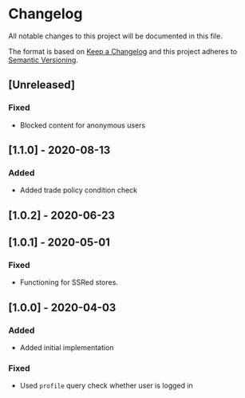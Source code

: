 # Changelog

All notable changes to this project will be documented in this file.

The format is based on [Keep a Changelog](http://keepachangelog.com/en/1.0.0/)
and this project adheres to [Semantic Versioning](http://semver.org/spec/v2.0.0.html).

## [Unreleased]

### Fixed

- Blocked content for anonymous users

## [1.1.0] - 2020-08-13

### Added

- Added trade policy condition check

## [1.0.2] - 2020-06-23

## [1.0.1] - 2020-05-01

### Fixed

- Functioning for SSRed stores.

## [1.0.0] - 2020-04-03

### Added

- Added initial implementation

### Fixed

- Used `profile` query check whether user is logged in
